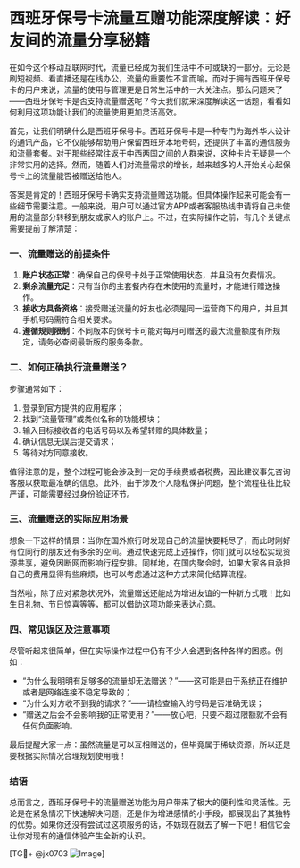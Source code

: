 # 西班牙保号卡流量互赠功能深度解读：好友间的流量分享秘籍

在如今这个移动互联网时代，流量已经成为我们生活中不可或缺的一部分。无论是刷短视频、看直播还是在线办公，流量的重要性不言而喻。而对于拥有西班牙保号卡的用户来说，流量的使用与管理更是日常生活中的一大关注点。那么问题来了——西班牙保号卡是否支持流量赠送呢？今天我们就来深度解读这一话题，看看如何利用这项功能让我们的流量使用更加灵活高效。

首先，让我们明确什么是西班牙保号卡。西班牙保号卡是一种专门为海外华人设计的通讯产品，它不仅能够帮助用户保留西班牙本地号码，还提供了丰富的通信服务和流量套餐。对于那些经常往返于中西两国之间的人群来说，这种卡片无疑是一个非常实用的选择。然而，随着人们对流量需求的增长，越来越多的人开始关心起保号卡上的流量能否被赠送给他人。

答案是肯定的！西班牙保号卡确实支持流量赠送功能。但具体操作起来可能会有一些细节需要注意。一般来说，用户可以通过官方APP或者客服热线申请将自己未使用的流量部分转移到朋友或家人的账户上。不过，在实际操作之前，有几个关键点需要提前了解清楚：

### 一、流量赠送的前提条件
1. **账户状态正常**：确保自己的保号卡处于正常使用状态，并且没有欠费情况。
2. **剩余流量充足**：只有当你的主套餐内存在未使用的流量时，才能进行赠送操作。
3. **接收方具备资格**：接受赠送流量的好友也必须是同一运营商下的用户，并且其手机号码需符合相关要求。
4. **遵循规则限制**：不同版本的保号卡可能对每月可赠送的最大流量额度有所规定，请务必查阅最新版的服务条款。

### 二、如何正确执行流量赠送？
步骤通常如下：
1. 登录到官方提供的应用程序；
2. 找到“流量管理”或类似名称的功能模块；
3. 输入目标接收者的电话号码以及希望转赠的具体数量；
4. 确认信息无误后提交请求；
5. 等待对方同意接收。

值得注意的是，整个过程可能会涉及到一定的手续费或者税费，因此建议事先咨询客服以获取最准确的信息。此外，由于涉及个人隐私保护问题，整个流程往往比较严谨，可能需要经过身份验证环节。

### 三、流量赠送的实际应用场景
想象一下这样的情景：当你在国外旅行时发现自己的流量快要耗尽了，而此时刚好有位同行的朋友还有多余的空间。通过快速完成上述操作，你们就可以轻松实现资源共享，避免因断网而影响行程安排。同样地，在国内聚会时，如果大家各自承担自己的费用显得有些麻烦，也可以考虑通过这种方式来简化结算流程。

当然啦，除了应对紧急状况外，流量赠送还能成为增进友谊的一种新方式哦！比如生日礼物、节日惊喜等等，都可以借助这项功能来表达心意。

### 四、常见误区及注意事项
尽管听起来很简单，但在实际操作过程中仍有不少人会遇到各种各样的困惑。例如：
- “为什么我明明有足够多的流量却无法赠送？”——这可能是由于系统正在维护或者是网络连接不稳定导致的；
- “为什么对方收不到我的请求？”——请检查输入的号码是否准确无误；
- “赠送之后会不会影响我的正常使用？”——放心吧，只要不超过限额就不会有任何负面影响。

最后提醒大家一点：虽然流量是可以互相赠送的，但毕竟属于稀缺资源，所以还是要根据实际情况合理规划使用哦！

### 结语
总而言之，西班牙保号卡的流量赠送功能为用户带来了极大的便利性和灵活性。无论是在紧急情况下快速解决问题，还是作为增进感情的小手段，都展现出了其独特的优势。如果你还没有尝试过这项服务的话，不妨现在就去了解一下吧！相信它会让你对现有的通信体验产生全新的认识。

[TG💪+ @jx0703 ![Image](https://github.com/user-attachments/assets/dbca1d08-cadb-493c-b0ec-ad6f7a83f270)]